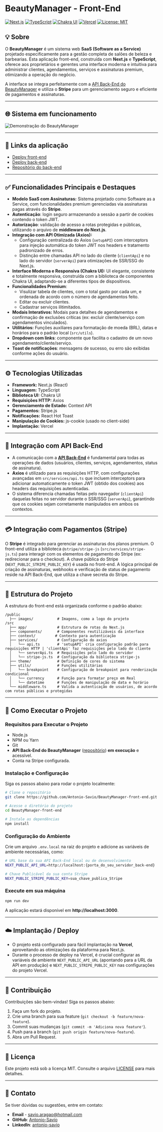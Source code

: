 # **BeautyManager - Front-End**

[![Next.js](https://img.shields.io/badge/Next.js-000000?style=flat&logo=nextdotjs&logoColor=white)](https://nextjs.org/)
[![TypeScript](https://img.shields.io/badge/TypeScript-3178C6.svg?style=flat&logo=typescript&logoColor=white)](https://www.typescriptlang.org/)
[![Chakra UI](https://img.shields.io/badge/Chakra_UI-319795?style=flat&logo=chakraui&logoColor=white)](https://chakra-ui.com/)
[![Vercel](https://img.shields.io/badge/Vercel-000000.svg?style=flat&logo=vercel&logoColor=white)](https://vercel.com/)
[![License: MIT](https://img.shields.io/badge/License-MIT-yellow.svg)](https://opensource.org/licenses/MIT)

## 💡 **Sobre**
O **BeautyManager** é um sistema web **SaaS (Software as a Service)** projetado especificamente para a gestão completa de salões de beleza e barbearias. Esta aplicação front-end, construída com **Next.js** e **TypeScript**, oferece aos proprietários e gerentes uma interface moderna e intuitiva para administrar clientes, agendamentos, serviços e assinaturas premium, otimizando a operação do negócio.

A interface se integra perfeitamente com a [API Back-End do BeautyManager](https://github.com/Antonio-Savio/BeautyManager-back-end) e utiliza o **Stripe** para um gerenciamento seguro e eficiente de pagamentos e assinaturas.

---
## 🌐 **Sistema em funcionamento**
<img src="./public/images/beauty-manager.gif" alt="Demonstração do BeautyManager">

---

## 🔗 **Links da aplicação**
- [Deploy front-end](https://beauty-manager-front-end.vercel.app/)
- [Deploy back-end](https://beauty-manager-back-end.vercel.app/)
- [Repositório do back-end](https://github.com/Antonio-Savio/BeautyManager-back-end)

---

## ✅ **Funcionalidades Principais e Destaques**
- **Modelo SaaS com Assinaturas:** Sistema projetado como Software as a Service, com funcionalidades premium gerenciadas via assinaturas pagas através do **Stripe**.
- **Autenticação**: login seguro armazenando a sessão a partir de cookies contendo o token JWT.
- **Autorização**: validação de acesso a rotas protegidas e públicas, utilizando o arquivo de **middleware do Next.js**. 
- **Integração com API Otimizada (Axios):**
    - Configuração centralizada do Axios (`setupAPI`) com interceptors para injeção automática do token JWT nos headers e tratamento padronizado de erros.
    - Distinção entre chamadas API no lado do cliente (`clientApi`) e no lado do servidor (`serverApi`) para otimizações de SSR/SSG do Next.js.
- **Interface Moderna e Responsiva (Chakra UI):** UI elegante, consistente e totalmente responsiva, construída com a biblioteca de componentes Chakra UI, adaptando-se a diferentes tipos de dispositivos.
- **Funcionalidades Premium**:
    - Visulizar tabela de clientes, com o total gasto por cada um, e ordenada de acordo com o número de agendamentos feito.
    - Editar ou excluir clientes.
    - Cadastrar serviços ilitimitados.
- **Modais Interativos:** Modais para detalhes de agendamentos e confirmação de exclusões críticas (ex: excluir cliente/serviço com agendamentos vinculados).
- **Utilitários:** Funções auxiliares para formatação de moeda (BRL), datas e horários para o padrão local (`src/utils`).
- **Dropdown com links**: componente que facilita o cadastro de um novo agendamento/cliente/serviço.
- **Toast de notificações**: mensagens de sucesso, ou erro são exibidas conforme ações do usuário.

---

## ⚙️ **Tecnologias Utilizadas**
*   **Framework:** Next.js (React)
*   **Linguagem:** TypeScript
*   **Biblioteca UI:** Chakra UI
*   **Requisições HTTP:** Axios
*   **Gerenciamento de Estado:** Context API
*   **Pagamentos:** Stripe.js
*   **Notificações:** React Hot Toast
*   **Manipulação de Cookies:** js-cookie (usado no client-side)
*   **Implantação:** Vercel

---

## 🔌 **Integração com API Back-End**
- A comunicação com a [**API Back-End**](https://github.com/Antonio-Savio/BeautyManager-back-end) é fundamental para todas as operações de dados (usuários, clientes, serviços, agendamentos, status de assinatura).
- **Axios** é utilizado para as requisições HTTP, com configurações avançadas em `src/services/api.ts` que incluem interceptors para adicionar automaticamente o token JWT (obtido dos cookies) aos headers das requisições autenticadas.
- O sistema diferencia chamadas feitas pelo navegador (`clientApi`) daquelas feitas no servidor durante o SSR/SSG (`serverApi`), garantindo que os cookies sejam corretamente manipulados em ambos os contextos.

---

## 💳 **Integração com Pagamentos (Stripe)**
O **Stripe** é integrado para gerenciar as assinaturas dos planos premium.
O front-end utiliza a biblioteca `@stripe/stripe-js` (`src/services/stripe-js.ts`) para interagir com os elementos de pagamento do Stripe (ex: redirecionar para o checkout).
A chave pública do Stripe (`NEXT_PUBLIC_STRIPE_PUBLIC_KEY`) é usada no front-end.
A lógica principal de criação de assinaturas, webhooks e verificação de status de pagamento reside na API Back-End, que utiliza a chave secreta do Stripe.

---

## 📁 **Estrutura do Projeto**
A estrutura do front-end está organizada conforme o padrão abaixo:

```
/public
  ├── images/           # Imagens, como a logo do projeto
/src
  ├── app/              # Estrutura de rotas do Next.js
  ├── components/       # Componentes reutilizáveis da interface
  ├── context/         # Contexto para autenticação
  ├── services/         # Configuração do axios
  │   └── api.ts        # 'setupAPI' cria configuração padrão para requisições HTTP | 'clientApi' faz requisições pelo lado do cliente
  │   └── serverApi.ts  # Requisições pelo lado do servidor
  │   └── stripe-js.ts  # Configuração da biblioteca stripe-js
  ├── theme/            # Definição de cores do sistema
  ├── utils/            # Funções utilitárias
  │   └── breakpoint    # Configuração de breakpoint para renderização condicional
  │   └── currency      # Função para formatar preço em Real
  │   └── datetime      # Funções de manipulação de data e horário
  └── middleware.ts     # Valida a autenticação de usuários, de acordo com rotas públicas e protegidas
```

---

## 🚀 **Como Executar o Projeto**

### **Requisitos para Executar o Projeto**
- Node.js
- NPM ou Yarn
- Git
- **API Back-End do BeautyManager** ([repositório](https://github.com/Antonio-Savio/BeautyManager-back-end)) **em execução** e acessível.
- Conta na Stripe configurada.

### **Instalação e Configuração**
Siga os passos abaixo para rodar o projeto localmente:

```bash
# Clone o repositório
git clone https://github.com/Antonio-Savio/BeautyManager-front-end.git

# Acesse o diretório do projeto
cd BeautyManager-front-end

# Instale as dependências
npm install
```

### **Configuração do Ambiente**
Crie um arquivo `.env.local` na raiz do projeto e adicione as variáveis de ambiente necessárias, como:

```bash
# URL base da sua API Back-End local ou de desenvolvimento
NEXT_PUBLIC_API_URL=http://localhost:{porta_do_seu_servidor_back-end}

# Chave Publicável da sua conta Stripe
NEXT_PUBLIC_STRIPE_PUBLIC_KEY=sua_chave_publica_Stripe
```

### **Execute em sua máquina**

```bash
npm run dev
```
A aplicação estará disponível em **http://localhost:3000**.

---
## ☁️ **Implantação / Deploy**
- O projeto está configurado para fácil implantação na **Vercel**, aproveitando as otimizações da plataforma para Next.js.
- Durante o processo de deploy na Vercel, é crucial configurar as variáveis de ambiente `NEXT_PUBLIC_API_URL` (apontando para a URL da API em produção) e `NEXT_PUBLIC_STRIPE_PUBLIC_KEY` nas configurações do projeto Vercel.

---

## 🤝 **Contribuição**
Contribuições são bem-vindas! Siga os passos abaixo:
1. Faça um fork do projeto.
2. Crie uma branch para sua feature (`git checkout -b feature/nova-feature`).
3. Commit suas mudanças (`git commit -m 'Adiciona nova feature'`).
4. Push para a branch (`git push origin feature/nova-feature`).
5. Abra um Pull Request.

---

## 📄 **Licença**
Este projeto está sob a licença MIT. Consulte o arquivo [LICENSE](LICENSE) para mais detalhes.

---

## 📧 **Contato**
Se tiver dúvidas ou sugestões, entre em contato:
- **Email** - [savio.aragao@hotmail.com](mailto:savio.aragao@hotmail.com)
- **GitHub**: [Antonio-Savio](https://github.com/Antonio-Savio)
- **LinkedIn**: [antonio-savio](https://www.linkedin.com/in/antonio-savio)